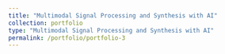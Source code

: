 ```yaml
---
title: "Multimodal Signal Processing and Synthesis with AI"
collection: portfolio
type: "Multimodal Signal Processing and Synthesis with AI"
permalink: /portfolio/portfolio-3
---
```



